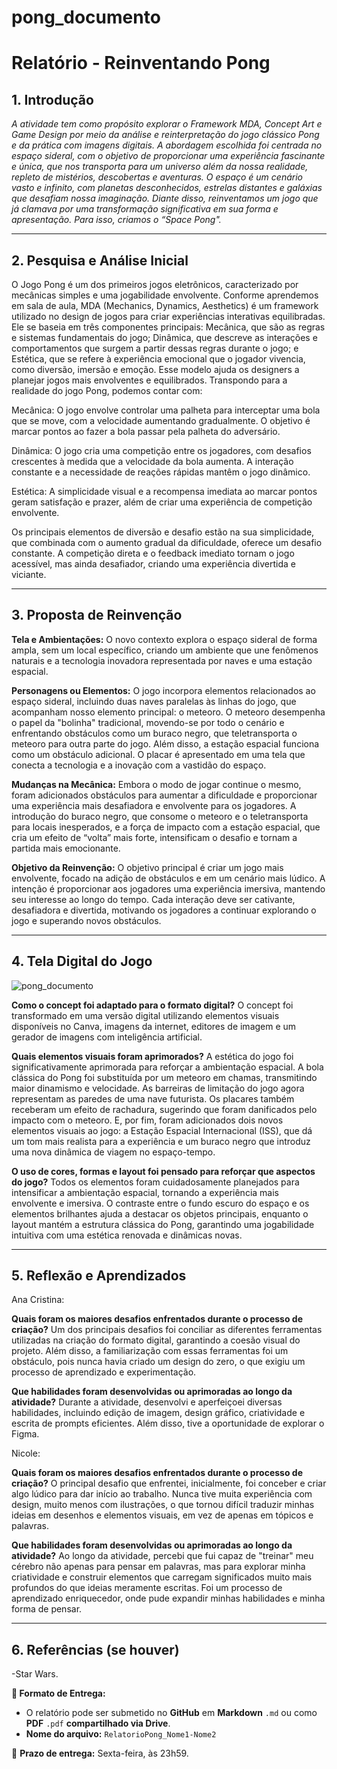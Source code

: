 # pong_documento
# Relatório - Reinventando Pong


## 1. Introdução  
*A atividade tem como propósito explorar o Framework MDA, Concept Art e Game Design por meio da análise e reinterpretação do jogo clássico Pong e da prática com imagens digitais. A abordagem escolhida foi centrada no espaço sideral, com o objetivo de proporcionar uma experiência fascinante e única, que nos transporta para um universo além da nossa realidade, repleto de mistérios, descobertas e aventuras. O espaço é um cenário vasto e infinito, com planetas desconhecidos, estrelas distantes e galáxias que desafiam nossa imaginação. Diante disso, reinventamos um jogo que já clamava por uma transformação significativa em sua forma e apresentação. Para isso, criamos o “Space Pong".*
 
---

## 2. Pesquisa e Análise Inicial  
O Jogo Pong é um dos primeiros jogos eletrônicos, caracterizado por mecânicas simples e uma jogabilidade envolvente. Conforme aprendemos em sala de aula, MDA (Mechanics, Dynamics, Aesthetics) é um framework utilizado no design de jogos para criar experiências interativas equilibradas. Ele se baseia em três componentes principais: Mecânica, que são as regras e sistemas fundamentais do jogo; Dinâmica, que descreve as interações e comportamentos que surgem a partir dessas regras durante o jogo; e Estética, que se refere à experiência emocional que o jogador vivencia, como diversão, imersão e emoção. Esse modelo ajuda os designers a planejar jogos mais envolventes e equilibrados. Transpondo para a realidade do jogo Pong, podemos contar com:

Mecânica: O jogo envolve controlar uma palheta para interceptar uma bola que se move, com a velocidade aumentando gradualmente. O objetivo é marcar pontos ao fazer a bola passar pela palheta do adversário.

Dinâmica: O jogo cria uma competição entre os jogadores, com desafios crescentes à medida que a velocidade da bola aumenta. A interação constante e a necessidade de reações rápidas mantêm o jogo dinâmico.

Estética: A simplicidade visual e a recompensa imediata ao marcar pontos geram satisfação e prazer, além de criar uma experiência de competição envolvente.

Os principais elementos de diversão e desafio estão na sua simplicidade, que combinada com o aumento gradual da dificuldade, oferece um desafio constante. A competição direta e o feedback imediato tornam o jogo acessível, mas ainda desafiador, criando uma experiência divertida e viciante.

---

## 3. Proposta de Reinvenção  
**Tela e Ambientações:** O novo contexto explora o espaço sideral de forma ampla, sem um local específico, criando um ambiente que une fenômenos naturais e a tecnologia inovadora representada por naves e uma estação espacial.

**Personagens ou Elementos:** O jogo incorpora elementos relacionados ao espaço sideral, incluindo duas naves paralelas às linhas do jogo, que acompanham nosso elemento principal: o meteoro. O meteoro desempenha o papel da "bolinha" tradicional, movendo-se por todo o cenário e enfrentando obstáculos como um buraco negro, que teletransporta o meteoro para outra parte do jogo. Além disso, a estação espacial funciona como um obstáculo adicional. O placar é apresentado em uma tela que conecta a tecnologia e a inovação com a vastidão do espaço.

**Mudanças na Mecânica:** Embora o modo de jogar continue o mesmo, foram adicionados obstáculos para aumentar a dificuldade e proporcionar uma experiência mais desafiadora e envolvente para os jogadores. A introdução do buraco negro, que consome o meteoro e o teletransporta para locais inesperados, e a força de impacto com a estação espacial, que cria um efeito de “volta” mais forte, intensificam o desafio e tornam a partida mais emocionante.

**Objetivo da Reinvenção:** O objetivo principal é criar um jogo mais envolvente, focado na adição de obstáculos e em um cenário mais lúdico. A intenção é proporcionar aos jogadores uma experiência imersiva, mantendo seu interesse ao longo do tempo. Cada interação deve ser cativante, desafiadora e divertida, motivando os jogadores a continuar explorando o jogo e superando novos obstáculos.

---

## 4. Tela Digital do Jogo  
![pong_documento](assets/space_pong)

**Como o concept foi adaptado para o formato digital?**
O concept foi transformado em uma versão digital utilizando elementos visuais disponíveis no Canva, imagens da internet, editores de imagem e um gerador de imagens com inteligência artificial. 

**Quais elementos visuais foram aprimorados?**
A estética do jogo foi significativamente aprimorada para reforçar a ambientação espacial. A bola clássica do Pong foi substituída por um meteoro em chamas, transmitindo maior dinamismo e velocidade. As barreiras de limitação do jogo agora representam as paredes de uma nave futurista. Os placares também receberam um efeito de rachadura, sugerindo que foram danificados pelo impacto com o meteoro. E, por fim, foram adicionados dois novos elementos visuais ao jogo: a Estação Espacial Internacional (ISS), que dá um tom mais realista para a experiência e um buraco negro que introduz uma nova dinâmica de viagem no espaço-tempo.

**O uso de cores, formas e layout foi pensado para reforçar que aspectos do jogo?**
Todos os elementos foram cuidadosamente planejados para intensificar a ambientação espacial, tornando a experiência mais envolvente e imersiva. O contraste entre o fundo escuro do espaço e os elementos brilhantes ajuda a destacar os objetos principais, enquanto o layout mantém a estrutura clássica do Pong, garantindo uma jogabilidade intuitiva com uma estética renovada e dinâmicas novas.


---

## 5. Reflexão e Aprendizados  
Ana Cristina:

**Quais foram os maiores desafios enfrentados durante o processo de criação?**
Um dos principais desafios foi conciliar as diferentes ferramentas utilizadas na criação do formato digital, garantindo a coesão visual do projeto. Além disso, a familiarização com essas ferramentas foi um obstáculo, pois nunca havia criado um design do zero, o que exigiu um processo de aprendizado e experimentação.

**Que habilidades foram desenvolvidas ou aprimoradas ao longo da atividade?**
Durante a atividade, desenvolvi e aperfeiçoei diversas habilidades, incluindo edição de imagem, design gráfico, criatividade e escrita de prompts eficientes. Além disso, tive a oportunidade de explorar o Figma.


Nicole:

**Quais foram os maiores desafios enfrentados durante o processo de criação?** 
O principal desafio que enfrentei, inicialmente, foi conceber e criar algo lúdico para dar início ao trabalho. Nunca tive muita experiência com design, muito menos com ilustrações, o que tornou difícil traduzir minhas ideias em desenhos e elementos visuais, em vez de apenas em tópicos e palavras.

**Que habilidades foram desenvolvidas ou aprimoradas ao longo da atividade?**
Ao longo da atividade, percebi que fui capaz de "treinar" meu cérebro não apenas para pensar em palavras, mas para explorar minha criatividade e construir elementos que carregam significados muito mais profundos do que ideias meramente escritas. Foi um processo de aprendizado enriquecedor, onde pude expandir minhas habilidades e minha forma de pensar.


---

## 6. Referências (se houver)  
-Star Wars.

**📝 Formato de Entrega:**  
- O relatório pode ser submetido no **GitHub** em **Markdown** `.md` ou como **PDF** `.pdf` **compartilhado via Drive**.  
- **Nome do arquivo:** `RelatorioPong_Nome1-Nome2`  

📌 **Prazo de entrega:** Sexta-feira, às 23h59.